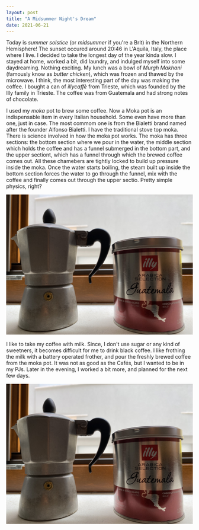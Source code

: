 ```yaml
---
layout: post
title: "A Midsummer Night's Dream"
date: 2021-06-21
---
```


Today is *summer solstice* (or *midsummer* if you're a Brit) in the Northern Hemisphere! The sunset occured around 20:46 in L'Aquila, Italy, the place where I live. 
I decided to take the longest day of the year kinda slow. I stayed at home, worked a bit, did laundry, and indulged myself into some daydreaming. Nothing exciting. My lunch was a bowl of *Murgh Makhani* (famously know as *butter chicken*), which was frozen and thawed by the microwave. I think, the most interesting part of the day was making the coffee. I bought a can of *illycaffè* from Trieste, which was founded by the Illy family in Trieste. The coffee was from Guatemala and had strong notes of chocolate. 

I used my *moka* pot to brew some coffee. Now a Moka pot is an indispensable item in every Italian household. Some even have more than one, just in case. The most commom one is from the Bialetti brand named after the founder Alfonso Bialetti. I have the traditional stove top moka. There is science involved in how the moka pot works. The moka has three sections: the bottom section where we pour in the water, the middle section which holds the coffee and has a funnel submerged in the bottom part, and the upper sectiont, which has a funnel through which the brewed coffee comes out. All these chamebers are tightly locked to build up pressure inside the moka. Once the water starts boiling, the steam built up inside the bottom section forces the water to go through the funnel, mix with the coffee and finally comes out through the upper sectio. Pretty simple physics, right? 

![Moka pot and Illy coffee](images/Moka.jpg)

I like to take my coffee with milk. Since, I don't use sugar or any kind of sweetners, it becomes difficult for me to drink black coffee. I like frothing the milk with a battery operated frother, and pour the freshly brewed coffee from the moka pot. It was not as good as the Cafés, but I wanted to be in my PJs. Later in the evening, I worked a bit more, and planned for the next few days. 

<img src="images/Moka.jpg" alt="Moka pot and Illy coffee">
